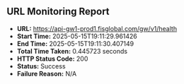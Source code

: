 ## URL Monitoring Report

- **URL:** https://api-gw1-prod1.fisglobal.com/gw/v1/health
- **Start Time:** 2025-05-15T19:11:29.961426
- **End Time:** 2025-05-15T19:11:30.407149
- **Total Time Taken:** 0.445723 seconds
- **HTTP Status Code:** 200
- **Status:** Success
- **Failure Reason:** N/A
